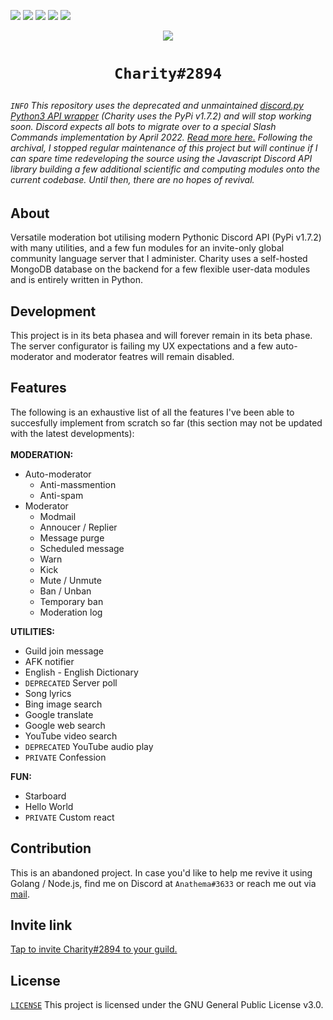<img src="https://img.shields.io/badge/discord.py-v1.7.2-blue"> <img src="https://img.shields.io/badge/database-MongoDB-109f45"> <img src="https://img.shields.io/badge/charity-v1.0.2 beta (final release)-red"> <img src="https://img.shields.io/badge/heroku-active-blueviolet"> <img src="https://img.shields.io/badge/status-online-green">
<p align="center"><img src="https://cdn.discordapp.com/attachments/871821842694959104/929501481927848056/Screenshot_from_2022-01-09_03-37-02.png" /></p>

<h1 align="center" size="25">
  <pre><code>Charity#2894</code></pre>
</h1>

<h6><code>INFO</code> This repository uses the deprecated and unmaintained <a href="https://github.com/Rapptz/discord.py">discord.py Python3 API wrapper</a> (Charity uses the PyPi v1.7.2) and will stop working soon. Discord expects all bots to migrate over to a special Slash Commands implementation by April 2022. <a href="https://gist.github.com/Rapptz/4a2f62751b9600a31a0d3c78100287f1">Read more here.</a> Following the archival, I stopped regular maintenance of this project but will continue if I can spare time redeveloping the source using the Javascript Discord API library building a few additional scientific and computing modules onto the current codebase. Until then, there are no hopes of revival.</h6>

## About
Versatile moderation bot utilising modern Pythonic Discord API (PyPi v1.7.2) with many utilities, and a few fun modules for an invite-only global community language server that I administer. Charity uses a self-hosted MongoDB database on the backend for a few flexible user-data modules and is entirely written in Python.

## Development
This project is in its beta phasea and will forever remain in its beta phase. The server configurator is failing my UX expectations and a few auto-moderator and moderator featres will remain disabled.

## Features
The following is an exhaustive list of all the features I've been able to succesfully implement from scratch so far (this section may not be updated with the latest developments):<br><br>
**MODERATION:**
- Auto-moderator
  - Anti-massmention
  - Anti-spam
- Moderator
  - Modmail
  - Annoucer / Replier
  - Message purge
  - Scheduled message
  - Warn
  - Kick
  - Mute / Unmute
  - Ban / Unban
  - Temporary ban
  - Moderation log

**UTILITIES:**
- Guild join message
- AFK notifier
- English - English Dictionary
- `DEPRECATED` Server poll
- Song lyrics
- Bing image search
- Google translate
- Google web search
- YouTube video search
- `DEPRECATED` YouTube audio play
- `PRIVATE` Confession

**FUN:**
- Starboard
- Hello World
- `PRIVATE` Custom react

## Contribution
This is an abandoned project. In case you'd like to help me revive it using Golang / Node.js, find me on Discord at `Anathema#3633` or reach me out via [mail](mailto:jay.dnb@outlook.in).

## Invite link
[Tap to invite Charity#2894 to your guild.](https://discord.com/api/oauth2/authorize?client_id=838831095730143283&permissions=8&scope=bot)

## License
[`LICENSE`](https://github.com/jay-io/Charity/blob/dev/LICENSE) This project is licensed under the GNU General Public License v3.0.
